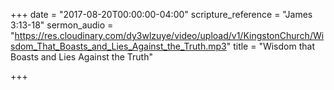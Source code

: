 +++
date = "2017-08-20T00:00:00-04:00"
scripture_reference = "James 3:13-18"
sermon_audio = "https://res.cloudinary.com/dy3wlzuye/video/upload/v1/KingstonChurch/Wisdom_That_Boasts_and_Lies_Against_the_Truth.mp3"
title = "Wisdom that Boasts and Lies Against the Truth"

+++
